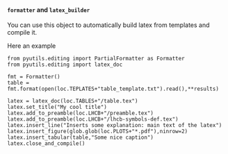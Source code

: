 #### ```formatter``` and ```latex_builder```

You can use this object to automatically build latex from templates and compile it.

Here an example
```
from pyutils.editing import PartialFormatter as Formatter
from pyutils.editing import latex_doc

fmt = Formatter()
table = fmt.format(open(loc.TEPLATES+"table_template.txt").read(),**results)

latex = latex_doc(loc.TABLES+"/table.tex")
latex.set_title("My cool title")
latex.add_to_preamble(loc.LHCB+"/preamble.tex")
latex.add_to_preamble(loc.LHCB+"/lhcb-symbols-def.tex")
latex.insert_line("Inserts some explanation: main text of the latex")
latex.insert_figure(glob.glob(loc.PLOTS+"*.pdf"),ninrow=2)
latex.insert_tabular(table,"Some nice caption")
latex.close_and_compile()
```
